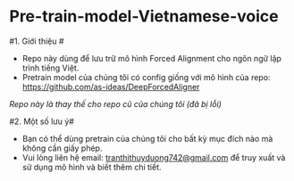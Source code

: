 # Pre-train-model-Vietnamese-voice

#1. Giới thiệu #
- Repo này dùng để lưu trữ mô hình Forced Alignment cho ngôn ngữ lập trình tiếng Việt.
- Pretrain model của chúng tôi có config giống với mô hình của repo: https://github.com/as-ideas/DeepForcedAligner

*Repo này là thay thế cho repo cũ của chúng tôi (đâ bị lỗi)*

#2. Một số lưu ý#
- Bạn có thể dùng pretrain của chúng tôi cho bất kỳ mục đích nào mà không cần giấy phép.
- Vui lòng liên hệ email: tranthithuyduong742@gmail.com để truy xuất và sử dụng mô hình và biết thêm chi tiết.
